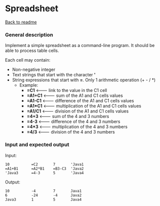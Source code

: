# Spreadsheet #
[Back to readme](/README.md)

### General description ###

Implement a simple spreadsheet as a command-line program. 
It should be able to process table cells.

Each cell may contain:
- Non-negative integer
- Text strings that start with the character **'**
- String expressions that start with **=**. Only 1 arithmetic operation (+ - / *) 
  - Example:
    - **=C1**  <--- link to the value in the C1 cell
    - **=A1+C1**  <--- sum of the A1 and C1 cells values
    - **=A1-C1**  <--- difference of the A1 and C1 cells values
    - **=A1*C1**  <--- multiplication of the A1 and C1 cells values
    - **=A1/C1**  <--- division of the A1 and C1 cells values
    - **=4+3**  <--- sum of the 4 and 3 numbers
    - **=4-3**  <--- difference of the 4 and 3 numbers
    - **=4*3**  <--- multiplication of the 4 and 3 numbers
    - **=4/3**  <--- division of the 4 and 3 numbers

### Input and expected output ###

Input:
```
10          =C2       7       'Java1
=A1+B1      =A2*B1    =B3-C3  'Java2
'Java3      =4-3      5       'Java4
```

Output:
```
10          -4        7       Java1
6           -24       -4      Java2
Java3       1         5       Java4
```
